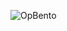 ![OpBento](https://firebasestorage.googleapis.com/v0/b/smartkaksha-fe32c.appspot.com/o/opbento%2Fdwaidatta08828.png?alt=media)

